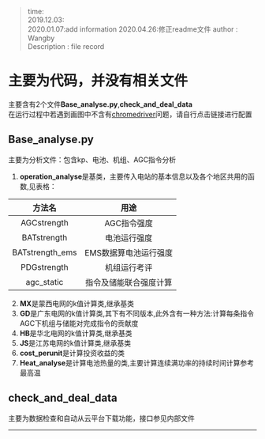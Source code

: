 >time:  
2019.12.03:  
2020.01.07:add information
2020.04.26:修正readme文件
author : Wangby  
Description : file record  
  
# 主要为代码，并没有相关文件  
主要含有2个文件**Base_analyse.py**,**check_and_deal_data**  
在运行过程中若遇到画图中不含有[chromedriver](https://sites.google.com/a/chromium.org/chromedriver/home)问题，请自行点击链接进行配置  
## Base_analyse.py  
主要为分析文件：包含kp、电池、机组、AGC指令分析  
1. **operation_analyse**是基类，主要传入电站的基本信息以及各个地区共用的函数,见表格：

|方法名 |用途|
|:----:|:----:|
|AGCstrength|AGC指令强度|
|BATstrength|电池运行强度|
|BATstrength_ems|EMS数据算电池运行强度|
|PDGstrength|机组运行考评|
|agc_static|指令及储能联合强度计算|

2. **MX**是蒙西电网的k值计算类,继承基类
3. **GD**是广东电网的k值计算类,其下有不同版本,此外含有一种方法:计算每条指令AGC下机组与储能对完成指令的贡献度
4. **HB**是华北电网的k值计算类,继承基类
5. **JS**是江苏电网的k值计算类,继承基类
6. **cost_perunit**是计算投资收益的类
7. **Heat_analyse**是计算电池热量的类,主要计算连续满功率的持续时间计算参考最高温

## check_and_deal_data  
主要为数据检查和自动从云平台下载功能，接口参见内部文件  
***